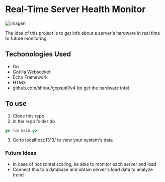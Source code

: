 # Real-Time Server Health Monitor

![imagen](https://github.com/user-attachments/assets/19ab0608-8de0-47fe-8914-6e364ea147d1)

The idea of this project is to get info about a server's hardware in real time to future monitoring.

## Techonologies Used
- Go
- Gorilla Websocket
- Echo Framework
- HTMX
- github.com/shirou/gopsutil/v4 (to get the hardware info)

## To use
1. Clone this repo
2. in the repo folder do 
```go
go run main.go
```
3. Go to localhost:1313/ to view your system's data
   

### Future Ideas
- In case of horizontal scaling, be able to monitor each server and load
- Connect this to a database and obtain server's load data to analyze trend



